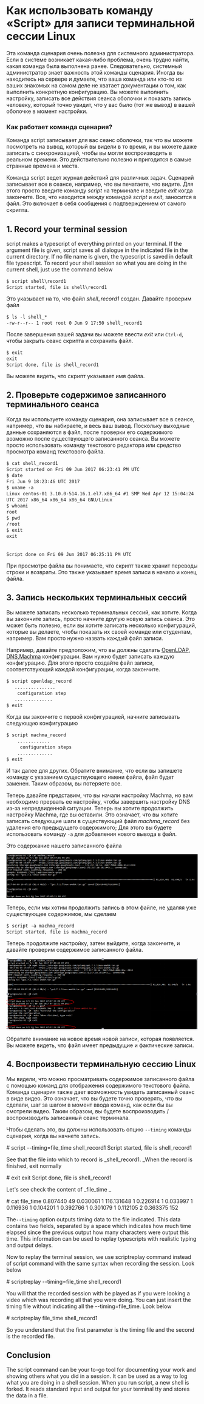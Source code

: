 # Как использовать команду «Script» для записи терминальной сессии Linux

Эта команда сценария очень полезна для системного администратора. Если в системе возникает какая-либо проблема, очень трудно найти, какая команда была выполнена ранее. Следовательно, системный администратор знает важность этой команды сценария. Иногда вы находитесь на сервере и думаете, что ваша команда или кто-то из ваших знакомых на самом деле не хватает документации о том, как выполнить конкретную конфигурацию. Вы можете выполнить настройку, записать все действия сеанса оболочки и показать запись человеку, который точно увидит, что у вас было (тот же вывод) в вашей оболочке в момент настройки.

### Как работает команда сценария?

Команда script записывает для вас сеанс оболочки, так что вы можете посмотреть на вывод, который вы видели в то время, и вы можете даже записать с синхронизацией, чтобы вы могли воспроизводить в реальном времени. Это действительно полезно и пригодится в самые странные времена и места.

Команда script ведет журнал действий для различных задач. Сценарий записывает все в сеансе, например, что вы печатаете, что видите. Для этого просто введите команду _script_ на терминале и введите _exit_ когда закончите. Все, что находится между командой _script_ и _exit_, заносится в файл. Это включает в себя сообщения с подтверждением от самого скрипта.

## 1\. Record your terminal session

script makes a typescript of everything printed on your terminal. If the argument file is given, script saves all dialogue in the indicated file in the current directory. If no file name is given, the typescript is saved in default file typescript. To record your shell session so what you are doing in the current shell, just use the command below

```console
$ script shell\record1
Script started, file is shell\record1
```

Это указывает на то, что файл _shell\_record1_ создан. Давайте проверим файл

```console
$ ls -l shell_*
-rw-r--r-- 1 root root 0 Jun 9 17:50 shell_record1
```

После завершения вашей задачи вы можете ввести _exit_ или `Ctrl-d`, чтобы закрыть сеанс скрипта и сохранить файл.

```console
$ exit
exit
Script done, file is shell_record1
```

Вы можете видеть, что скрипт указывает имя файла.

## 2\. Проверьте содержимое записанного терминального сеанса

Когда вы используете команду сценария, она записывает все в сеансе, например, что вы набираете, и весь ваш вывод. Поскольку выходные данные сохраняются в файл, после проверки его содержимого возможно после существующего записанного сеанса. Вы можете просто использовать команду текстового редактора или средство просмотра команд текстового файла.

```console
$ cat shell_record1 
Script started on Fri 09 Jun 2017 06:23:41 PM UTC
$ date
Fri Jun 9 18:23:46 UTC 2017
$ uname -a
Linux centos-01 3.10.0-514.16.1.el7.x86_64 #1 SMP Wed Apr 12 15:04:24 UTC 2017 x86_64 x86_64 x86_64 GNU/Linux
$ whoami
root
$ pwd
/root
$ exit
exit


Script done on Fri 09 Jun 2017 06:25:11 PM UTC
```

При просмотре файла вы понимаете, что скрипт также хранит переводы строки и возвраты. Это также указывает время записи в начало и конец файла.

## 3\. Запись нескольких терминальных сессий

Вы можете записать несколько терминальных сессий, как хотите. Когда вы закончите запись, просто начните другую новую запись сеанса. Это может быть полезно, если вы хотите записать несколько конфигураций, которые вы делаете, чтобы показать их своей команде или студентам, например. Вам просто нужно назвать каждый файл записи.

Например, давайте предположим, что вы должны сделать [OpenLDAP](https://linoxide.com/linux-how-to/install-openldap-2-different-hosts-configure-mirror-mode/), [DNS](https://linoxide.com/containers/setting-dns-server-docker/),[Machma](https://linoxide.com/tools/machma-enables-run-multiple-commands-parallel-linux/) конфигурации. Вам нужно будет записать каждую конфигурацию. Для этого просто создайте файл записи, соответствующий каждой конфигурации, когда закончите.

```console
$ script openldap_record
   ...............
    configuration step
   ..............
$ exit
```

Когда вы закончите с первой конфигурацией, начните записывать следующую конфигурацию

```console
$ script machma_record
    ............
     configuration steps
    .............
$ exit
```

И так далее для других. Обратите внимание, что если вы запишете команду с указанием существующего имени файла, файл будет заменен. Таким образом, вы потеряете все.

Теперь давайте представим, что вы начали настройку Machma, но вам необходимо прервать ее настройку, чтобы завершить настройку DNS из-за непредвиденной ситуации. Теперь вы хотите продолжить настройку Machma, где вы оставили. Это означает, что вы хотите записать следующие шаги в существующий файл _machma\_record_ без удаления его предыдущего содержимого; Для этого вы будете использовать команду `-a` для добавления нового вывода в файл.

Это содержание нашего записанного файла

![](/images/script-record1.png)

Теперь, если мы хотим продолжить запись в этом файле, не удаляя уже существующее содержимое, мы сделаем

```console
$ script -a machma_record
Script started, file is machma_record
```

Теперь продолжите настройку, затем выйдите, когда закончите, и давайте проверим содержимое записанного файла.

![](/images/script-append.png)

Обратите внимание на новое время новой записи, которая появляется. Вы можете видеть, что файл имеет предыдущие и фактические записи.

## 4\. Воспроизвести терминальную сессию Linux

Мы видели, что можно просматривать содержимое записанного файла с помощью команд для отображения содержимого текстового файла. Команда сценария также дает возможность увидеть записанный сеанс в виде видео. Это означает, что вы будете точно проверять, что вы сделали, шаг за шагом в момент ввода команд, как если бы вы смотрели видео. Таким образом, вы будете воспроизводить / воспроизводить записанный сеанс терминала.

Чтобы сделать это, вы должны использовать опцию `--timing` команды сценария, когда вы начнете запись.

\# script --timing=file\_time shell\_record1
Script started, file is shell\_record1

See that the file into which to record is _shell\_record1. _When the record is finished, exit normally

\# exit
exit
Script done, file is shell\_record1

Let's see check the content of _file\_time _

\# cat file\_time 
0.807440 49
0.030061 1
116.131648 1
0.226914 1
0.033997 1
0.116936 1
0.104201 1
0.392766 1
0.301079 1
0.112105 2
0.363375 152

The`--timing` option outputs timing data to the file indicated. This data contains two fields, separated by a space which indicates how much time elapsed since the previous output how many characters were output this time. This information can be used to replay typescripts with realistic typing and output delays.

Now to replay the terminal session, we use scriptreplay command instead of script command with the same syntax when recording the session. Look below

\# scriptreplay --timing=file\_time shell\_record1

You will that the recorded session with be played as if you were looking a video which was recording all that you were doing. You can just insert the timing file without indicating all the --timing=file\_time. Look below

\# scriptreplay file\_time shell\_record1

So you understand that the first parameter is the timing file and the second is the recorded file.

## Conclusion

The script command can be your to-go tool for documenting your work and showing others what you did in a session. It can be used as a way to log what you are doing in a shell session. When you run script, a new shell is forked. It reads standard input and output for your terminal tty and stores the data in a file.